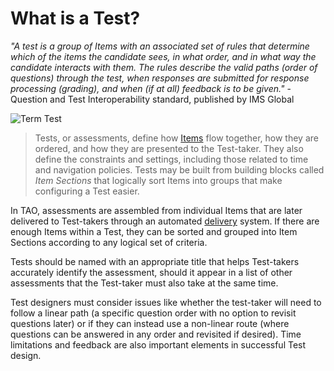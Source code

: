<!--
created_at: 2015-05-15
authors:         
    - "Ben Angel"    
--> 

# What is a Test?

*"A test is a group of Items with an associated set of rules that determine which of the items the candidate sees, in what order, and in what way the candidate interacts with them. The rules describe the valid paths (order of questions) through the test, when responses are submitted for response processing (grading), and when (if at all) feedback is to be given."* - Question and Test Interoperability standard, published by IMS Global

![Term Test]()

>Tests, or assessments, define how [Items](../terminology/what-is-an-item.md) flow together, how they are ordered, and how they are presented to the Test-taker. They also define the constraints and settings, including those related to time and navigation policies. Tests may be built from building blocks called *Item Sections* that logically sort Items into groups that make configuring a Test easier.

In TAO, assessments are assembled from individual Items that are later delivered to Test-takers through an automated [delivery](../terminology/what-is-a-delivery.md) system. If there are enough Items within a Test, they can be sorted and grouped into Item Sections according to any logical set of criteria. 

Tests should be named with an appropriate title that helps Test-takers accurately identify the assessment, should it appear in a list of other assessments that the Test-taker must also take at the same time. 

Test designers must consider issues like whether the test-taker will need to follow a linear path (a specific question order with no option to revisit questions later) or if they can instead use a non-linear route (where questions can be answered in any order and revisited if desired). Time limitations and feedback are also important elements in successful Test design.
